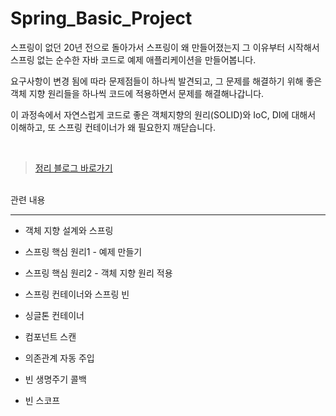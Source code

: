 # Spring_Basic_Project

스프링이 없던 20년 전으로 돌아가서 스프링이 왜 만들어졌는지 그 이유부터 시작해서 스프링 없는 순수한 자바 코드로 예제 애플리케이션을 만들어봅니다.  

요구사항이 변경 됨에 따라 문제점들이 하나씩 발견되고, 그 문제를 해결하기 위해 좋은 객체 지향 원리들을 하나씩 코드에 적용하면서 문제를 해결해나갑니다.  

이 과정속에서 자연스럽게 코드로 좋은 객체지향의 원리(SOLID)와 IoC, DI에 대해서 이해하고, 또 스프링 컨테이너가 왜 필요한지 깨닫습니다.  

</br>  


> [정리 블로그 바로가기](https://near-apparatus-275.notion.site/2892ee00f96148c68b235695cc6433d9)

</br>
관련 내용  
<hr>

* 객체 지향 설계와 스프링

* 스프링 핵심 원리1 - 예제 만들기

* 스프링 핵심 원리2 - 객체 지향 원리 적용

* 스프링 컨테이너와 스프링 빈

* 싱글톤 컨테이너

* 컴포넌트 스캔

* 의존관계 자동 주입

* 빈 생명주기 콜백

* 빈 스코프